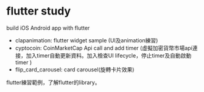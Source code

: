# flutter study
build iOS Android app with flutter   

-  clapanimation: flutter widget sample (UI及animation練習)
-  cyptocoin: CoinMarketCap Api call and add timer (虛擬加密貨幣市場api連接，加入timer自動更新資料。加入檢查UI lifecycle，停止timer及自動啟動timer )
-  flip_card_carousel: card carousel(旋轉卡片效果)

flutter練習範例，了解flutter的library。